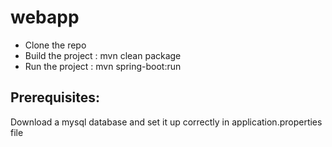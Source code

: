 # webapp

* Clone the repo
* Build the project : mvn clean package
* Run the project : mvn spring-boot:run

## Prerequisites:
Download a mysql database and set it up correctly in application.properties file